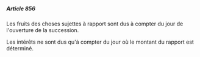 ##### Article 856

Les fruits des choses sujettes à rapport sont dus à compter du jour de l'ouverture de la succession.

Les intérêts ne sont dus qu'à compter du jour où le montant du rapport est déterminé.


